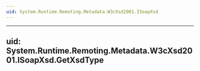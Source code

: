 ```yaml
---
uid: System.Runtime.Remoting.Metadata.W3cXsd2001.ISoapXsd
---
```


---
uid: System.Runtime.Remoting.Metadata.W3cXsd2001.ISoapXsd.GetXsdType
---
